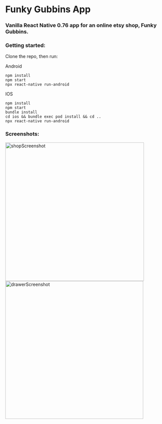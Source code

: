 # Funky Gubbins App

### Vanilla React Native 0.76 app for an online etsy shop, Funky Gubbins.


### Getting started:
Clone the repo, then run:

Android
```
npm install
npm start
npx react-native run-android
```


IOS
```
npm install
npm start
bundle install
cd ios && bundle exec pod install && cd ..
npx react-native run-android
```

### Screenshots:
<img width="435" alt="shopScreenshot" src="https://github.com/user-attachments/assets/49e1f51d-89be-4981-9b31-ac9ef5e33891" />

<img width="433" alt="drawerScreenshot" src="https://github.com/user-attachments/assets/27fe5923-c3e1-45ee-9f10-df89e0a9c1b9" />
